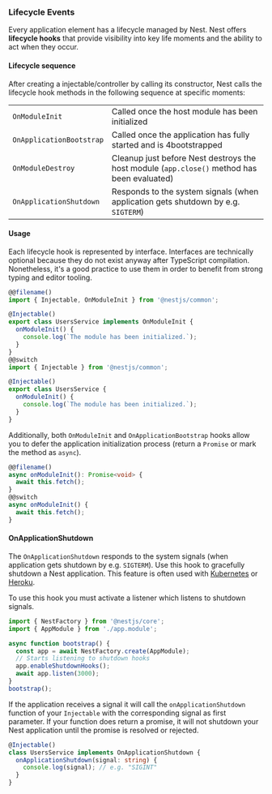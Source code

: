 ### Lifecycle Events

Every application element has a lifecycle managed by Nest.
Nest offers **lifecycle hooks** that provide visibility into key life moments and the
ability to act when they occur.

#### Lifecycle sequence

After creating a injectable/controller by calling its constructor, Nest calls the lifecycle hook methods in the following sequence at specific moments:

|                          |                                                                                             |
| ------------------------ | ------------------------------------------------------------------------------------------- |
| `OnModuleInit`           | Called once the host module has been initialized                                            |
| `OnApplicationBootstrap` | Called once the application has fully started and is 4bootstrapped                          |
| `OnModuleDestroy`        | Cleanup just before Nest destroys the host module (`app.close()` method has been evaluated) |
| `OnApplicationShutdown`  | Responds to the system signals (when application gets shutdown by e.g. `SIGTERM`)           |


#### Usage

Each lifecycle hook is represented by interface. Interfaces are technically optional because they do not exist anyway after TypeScript compilation. Nonetheless, it's a good practice to use them in order to benefit from strong typing and editor tooling.

```typescript
@@filename()
import { Injectable, OnModuleInit } from '@nestjs/common';

@Injectable()
export class UsersService implements OnModuleInit {
  onModuleInit() {
    console.log(`The module has been initialized.`);
  }
}
@@switch
import { Injectable } from '@nestjs/common';

@Injectable()
export class UsersService {
  onModuleInit() {
    console.log(`The module has been initialized.`);
  }
}
```

Additionally, both `OnModuleInit` and `OnApplicationBootstrap` hooks allow you to defer the application initialization process (return a `Promise` or mark the method as `async`).

```typescript
@@filename()
async onModuleInit(): Promise<void> {
  await this.fetch();
}
@@switch
async onModuleInit() {
  await this.fetch();
}
```
#### OnApplicationShutdown

The `OnApplicationShutdown` responds to the system signals (when application gets shutdown by e.g. `SIGTERM`).
Use this hook to gracefully shutdown a Nest application. This feature is often used with [Kubernetes](https://kubernetes.io/) or
[Heroku](https://www.heroku.com/).

To use this hook you must activate a listener which listens to shutdown signals.

```typescript
import { NestFactory } from '@nestjs/core';
import { AppModule } from './app.module';

async function bootstrap() {
  const app = await NestFactory.create(AppModule);
  // Starts listening to shutdown hooks
  app.enableShutdownHooks();
  await app.listen(3000);
}
bootstrap();
```

If the application receives a signal it will call the `onApplicationShutdown` function of your
`Injectable` with the corresponding signal as first parameter. If your function does return a
promise, it will not shutdown your Nest application until the promise is resolved or rejected.

```typescript
@Injectable()
class UsersService implements OnApplicationShutdown {
  onApplicationShutdown(signal: string) {
    console.log(signal); // e.g. "SIGINT"
  }
}
```